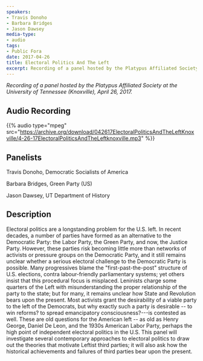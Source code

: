 ```yaml
---
speakers:
- Travis Donoho
- Barbara Bridges
- Jason Dawsey
media-type:
- audio
tags:
- Public Fora
date: 2017-04-26
title: Electoral Politics And The Left
excerpt: Recording of a panel hosted by the Platypus Affiliated Society at the University of Tennessee (Knoxville), April 26, 2017.
---
```


_Recording of a panel hosted by the Platypus Affiliated Society at the University of Tennessee (Knoxville), April 26, 2017._

## Audio Recording

{{% audio type="mpeg" src="https://archive.org/download/042617ElectoralPoliticsAndTheLeftKnoxville/4-26-17ElectoralPoliticsAndTheLeftknoxville.mp3" %}}

## Panelists

Travis Donoho, Democratic Socialists of America

Barbara Bridges, Green Party (US)

Jason Dawsey, UT Department of History

## Description
Electoral politics are a longstanding problem for the U.S. left. In recent decades, a number of parties have formed as an alternative to the Democratic Party: the Labor Party, the Green Party, and now, the Justice Party. However, these parties risk becoming little more than networks of activists or pressure groups on the Democratic Party, and it still remains unclear whether a serious electoral challenge to the Democratic Party is possible. Many progressives blame the "first-past-the-post" structure of U.S. elections, contra labour-friendly parliamentary systems; yet others insist that this procedural focus is misplaced. Leninists charge some quarters of the Left with misunderstanding the proper relationship of the party to the state; but for many, it remains unclear how State and Revolution bears upon the present. Most activists grant the desirability of a viable party to the left of the Democrats, but why exactly such a party is desirable -- to win reforms? to spread emancipatory consciousness?---is contested as well. These are old questions for the American left -- as old as Henry George, Daniel De Leon, and the 1930s American Labor Party, perhaps the high point of independent electoral politics in the U.S. This panel will investigate several contemporary approaches to electoral politics to draw out the theories that motivate Leftist third parties; it will also ask how the historical achievements and failures of third parties bear upon the present.
